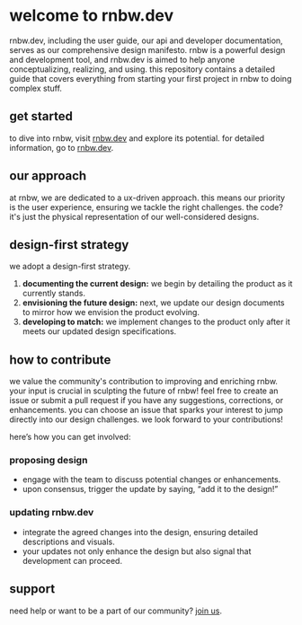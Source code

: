 # welcome to rnbw.dev
 rnbw.dev, including the user guide, our api and developer documentation, serves as our comprehensive design manifesto. rnbw is a powerful design and development tool, and rnbw.dev is aimed to help anyone conceptualizing, realizing, and using.
 this repository contains a detailed guide that covers everything from starting your first project in rnbw to doing complex stuff.

 ## get started

to dive into rnbw, visit [rnbw.dev](https://rnbw.dev) and explore its potential. for detailed information, go to [rnbw.dev](https://rnbw.dev).

## our approach
at rnbw, we are dedicated to a ux-driven approach. this means our priority is the user experience, ensuring we tackle the right challenges. the code? it's just the physical representation of our well-considered designs.

## design-first strategy
we adopt a design-first strategy.

1. **documenting the current design:** we begin by detailing the product as it currently stands.
2. **envisioning the future design:** next, we update our design documents to mirror how we envision the product evolving.
3. **developing to match:** we implement changes to the product only after it meets our updated design specifications.

## how to contribute

we value the community's contribution to improving and enriching rnbw. your input is crucial in sculpting the future of rnbw! feel free to create an issue or submit a pull request if you have any suggestions, corrections, or enhancements.
you can choose an issue that sparks your interest to jump directly into our design challenges. we look forward to your contributions!

here’s how you can get involved:

### proposing design
- engage with the team to discuss potential changes or enhancements.
- upon consensus, trigger the update by saying, “add it to the design!”

### updating rnbw.dev
- integrate the agreed changes into the design, ensuring detailed descriptions and visuals.
- your updates not only enhance the design but also signal that development can proceed.

## support

need help or want to be a part of our community? [join us](https://github.com/orgs/weareunder/discussions).
